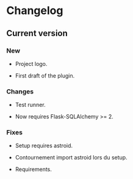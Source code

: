 
# Changelog

## Current version

### New

* Project logo.

* First draft of the plugin.

### Changes

* Test runner.

* Now requires Flask-SQLAlchemy >= 2.

### Fixes

* Setup requires astroid.

* Contournement import astroid lors du setup.

* Requirements.


